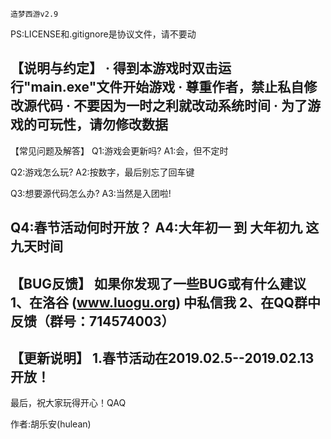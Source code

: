 	造梦西游v2.9
PS:LICENSE和.gitignore是协议文件，请不要动

【说明与约定】
· 得到本游戏时双击运行"main.exe"文件开始游戏
· 尊重作者，禁止私自修改源代码
· 不要因为一时之利就改动系统时间
· 为了游戏的可玩性，请勿修改数据
------------------------------------------------------------------------------------------
【常见问题及解答】
Q1:游戏会更新吗?
A1:会，但不定时

Q2:游戏怎么玩?
A2:按数字，最后别忘了回车键

Q3:想要源代码怎么办?
A3:当然是入团啦!

Q4:春节活动何时开放？
A4:大年初一 到 大年初九 这九天时间
------------------------------------------------------------------------------------------
【BUG反馈】
如果你发现了一些BUG或有什么建议
1、在洛谷 (www.luogu.org)  中私信我
2、在QQ群中反馈（群号：714574003）
------------------------------------------------------------------------------------------
【更新说明】
1.春节活动在2019.02.5--2019.02.13开放！
------------------------------------------------------------------------------------------
最后，祝大家玩得开心！QAQ

作者:胡乐安(hulean)

